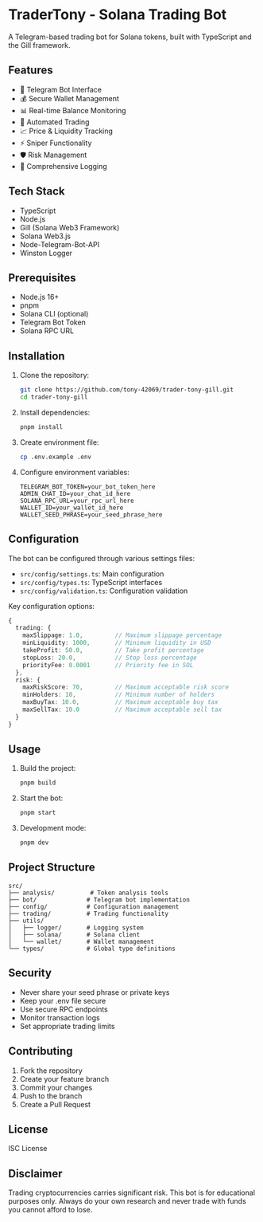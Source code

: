 # TraderTony - Solana Trading Bot

A Telegram-based trading bot for Solana tokens, built with TypeScript and the Gill framework.

## Features

- 🤖 Telegram Bot Interface
- 💰 Secure Wallet Management
- 📊 Real-time Balance Monitoring
- 🔄 Automated Trading
- 📈 Price & Liquidity Tracking
- ⚡ Sniper Functionality
- 🛡️ Risk Management
- 📝 Comprehensive Logging

## Tech Stack

- TypeScript
- Node.js
- Gill (Solana Web3 Framework)
- Solana Web3.js
- Node-Telegram-Bot-API
- Winston Logger

## Prerequisites

- Node.js 16+
- pnpm
- Solana CLI (optional)
- Telegram Bot Token
- Solana RPC URL

## Installation

1. Clone the repository:
   ```bash
   git clone https://github.com/tony-42069/trader-tony-gill.git
   cd trader-tony-gill
   ```

2. Install dependencies:
   ```bash
   pnpm install
   ```

3. Create environment file:
   ```bash
   cp .env.example .env
   ```

4. Configure environment variables:
   ```env
   TELEGRAM_BOT_TOKEN=your_bot_token_here
   ADMIN_CHAT_ID=your_chat_id_here
   SOLANA_RPC_URL=your_rpc_url_here
   WALLET_ID=your_wallet_id_here
   WALLET_SEED_PHRASE=your_seed_phrase_here
   ```

## Configuration

The bot can be configured through various settings files:

- `src/config/settings.ts`: Main configuration
- `src/config/types.ts`: TypeScript interfaces
- `src/config/validation.ts`: Configuration validation

Key configuration options:
```typescript
{
  trading: {
    maxSlippage: 1.0,         // Maximum slippage percentage
    minLiquidity: 1000,       // Minimum liquidity in USD
    takeProfit: 50.0,         // Take profit percentage
    stopLoss: 20.0,           // Stop loss percentage
    priorityFee: 0.0001       // Priority fee in SOL
  },
  risk: {
    maxRiskScore: 70,         // Maximum acceptable risk score
    minHolders: 10,           // Minimum number of holders
    maxBuyTax: 10.0,          // Maximum acceptable buy tax
    maxSellTax: 10.0          // Maximum acceptable sell tax
  }
}
```

## Usage

1. Build the project:
   ```bash
   pnpm build
   ```

2. Start the bot:
   ```bash
   pnpm start
   ```

3. Development mode:
   ```bash
   pnpm dev
   ```

## Project Structure

```
src/
├── analysis/          # Token analysis tools
├── bot/              # Telegram bot implementation
├── config/           # Configuration management
├── trading/          # Trading functionality
├── utils/
│   ├── logger/       # Logging system
│   ├── solana/       # Solana client
│   └── wallet/       # Wallet management
└── types/            # Global type definitions
```

## Security

- Never share your seed phrase or private keys
- Keep your .env file secure
- Use secure RPC endpoints
- Monitor transaction logs
- Set appropriate trading limits

## Contributing

1. Fork the repository
2. Create your feature branch
3. Commit your changes
4. Push to the branch
5. Create a Pull Request

## License

ISC License

## Disclaimer

Trading cryptocurrencies carries significant risk. This bot is for educational purposes only. Always do your own research and never trade with funds you cannot afford to lose.

